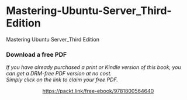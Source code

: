 # Mastering-Ubuntu-Server_Third-Edition
Mastering Ubuntu Server_Third Edition
### Download a free PDF

 <i>If you have already purchased a print or Kindle version of this book, you can get a DRM-free PDF version at no cost.<br>Simply click on the link to claim your free PDF.</i>
<p align="center"> <a href="https://packt.link/free-ebook/9781800564640">https://packt.link/free-ebook/9781800564640 </a> </p>